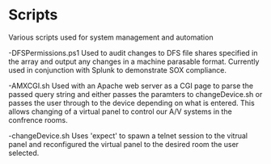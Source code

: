 Scripts
=======

Various scripts used for system management and automation

-DFSPermissions.ps1
Used to audit changes to DFS file shares specified in the array and output any changes in a machine parasable format.
Currently used in conjunction with Splunk to demonstrate SOX compliance.

-AMXCGI.sh
Used with an Apache web server as a CGI page to parse the passed query string and either passes the paramters to changeDevice.sh or passes the user through to the device depending on what is entered.  This allows changing of a virtual panel to control our A/V systems in the confrence rooms. 


-changeDevice.sh
Uses 'expect' to spawn a telnet session to the vitrual panel and reconfigured the virtual panel to the desired room the user selected.

